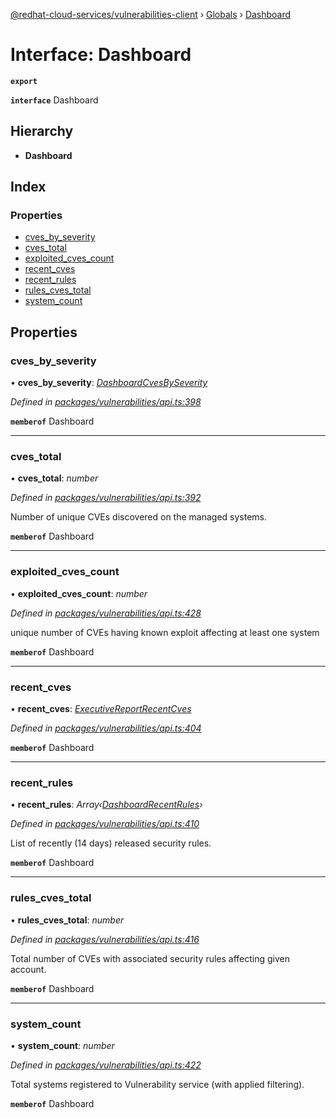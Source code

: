 [@redhat-cloud-services/vulnerabilities-client](../README.md) › [Globals](../globals.md) › [Dashboard](dashboard.md)

# Interface: Dashboard

**`export`** 

**`interface`** Dashboard

## Hierarchy

* **Dashboard**

## Index

### Properties

* [cves_by_severity](dashboard.md#cves_by_severity)
* [cves_total](dashboard.md#cves_total)
* [exploited_cves_count](dashboard.md#exploited_cves_count)
* [recent_cves](dashboard.md#recent_cves)
* [recent_rules](dashboard.md#recent_rules)
* [rules_cves_total](dashboard.md#rules_cves_total)
* [system_count](dashboard.md#system_count)

## Properties

###  cves_by_severity

• **cves_by_severity**: *[DashboardCvesBySeverity](dashboardcvesbyseverity.md)*

*Defined in [packages/vulnerabilities/api.ts:398](https://github.com/RedHatInsights/javascript-clients/blob/master/packages/vulnerabilities/api.ts#L398)*

**`memberof`** Dashboard

___

###  cves_total

• **cves_total**: *number*

*Defined in [packages/vulnerabilities/api.ts:392](https://github.com/RedHatInsights/javascript-clients/blob/master/packages/vulnerabilities/api.ts#L392)*

Number of unique CVEs discovered on the managed systems.

**`memberof`** Dashboard

___

###  exploited_cves_count

• **exploited_cves_count**: *number*

*Defined in [packages/vulnerabilities/api.ts:428](https://github.com/RedHatInsights/javascript-clients/blob/master/packages/vulnerabilities/api.ts#L428)*

unique number of CVEs having known exploit affecting at least one system

**`memberof`** Dashboard

___

###  recent_cves

• **recent_cves**: *[ExecutiveReportRecentCves](executivereportrecentcves.md)*

*Defined in [packages/vulnerabilities/api.ts:404](https://github.com/RedHatInsights/javascript-clients/blob/master/packages/vulnerabilities/api.ts#L404)*

**`memberof`** Dashboard

___

###  recent_rules

• **recent_rules**: *Array‹[DashboardRecentRules](dashboardrecentrules.md)›*

*Defined in [packages/vulnerabilities/api.ts:410](https://github.com/RedHatInsights/javascript-clients/blob/master/packages/vulnerabilities/api.ts#L410)*

List of recently (14 days) released security rules.

**`memberof`** Dashboard

___

###  rules_cves_total

• **rules_cves_total**: *number*

*Defined in [packages/vulnerabilities/api.ts:416](https://github.com/RedHatInsights/javascript-clients/blob/master/packages/vulnerabilities/api.ts#L416)*

Total number of CVEs with associated security rules affecting given account.

**`memberof`** Dashboard

___

###  system_count

• **system_count**: *number*

*Defined in [packages/vulnerabilities/api.ts:422](https://github.com/RedHatInsights/javascript-clients/blob/master/packages/vulnerabilities/api.ts#L422)*

Total systems registered to Vulnerability service (with applied filtering).

**`memberof`** Dashboard
